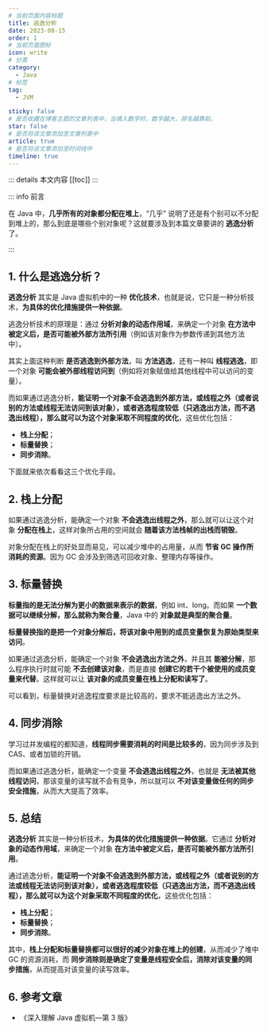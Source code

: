 ```yaml
---
# 当前页面内容标题
title: 逃逸分析
date: 2023-08-15
order: 1
# 当前页面图标
icon: write
# 分类
category:
  - Java
# 标签
tag:
  - JVM

sticky: false
# 是否收藏在博客主题的文章列表中，当填入数字时，数字越大，排名越靠前。
star: false
# 是否将该文章添加至文章列表中
article: true
# 是否将该文章添加至时间线中
timeline: true
---
```

 

::: details 本文内容
[[toc]]
:::



::: info 前言

在 Java 中，**几乎所有的对象都分配在堆上**，“几乎” 说明了还是有个别可以不分配到堆上的，那么到底是哪些个别对象呢？这就要涉及到本篇文章要讲的 **逃逸分析** 了。

:::

## 1. 什么是逃逸分析？

**逃逸分析** 其实是 Java 虚拟机中的一种 **优化技术**，也就是说，它只是一种分析技术，**为具体的优化措施提供一种依据**。

逃逸分析技术的原理是：通过 **分析对象的动态作用域**，来确定一个对象 **在方法中被定义后，是否可能被外部方法所引用**（例如该对象作为参数传递到其他方法中）。

其实上面这种判断 **是否逃逸到外部方法**，叫 **方法逃逸**，还有一种叫 **线程逃逸**，即一个对象 **可能会被外部线程访问到**（例如将对象赋值给其他线程中可以访问的变量）。

而如果通过逃逸分析，**能证明一个对象不会逃逸到外部方法，或线程之外（或者说别的方法或线程无法访问到该对象），或者逃逸程度较低（只逃逸出方法，而不逃逸出线程），那么就可以为这个对象采取不同程度的优化**，这些优化包括：

- **栈上分配**；
- **标量替换**；
- **同步消除**。

下面就来依次看看这三个优化手段。

## 2. 栈上分配

如果通过逃逸分析，能确定一个对象 **不会逃逸出线程之外**，那么就可以让这个对象 **分配在栈上**，这样对象所占用的空间就会 **随着该方法栈帧的出栈而销毁**。

对象分配在栈上的好处显而易见，可以减少堆中的占用量，从而 **节省 GC 操作所消耗的资源**。因为 GC 会涉及到筛选可回收对象、整理内存等操作。

## 3. 标量替换

**标量指的是无法分解为更小的数据来表示的数据**，例如 int、long。而如果 **一个数据可以继续分解，那么就称为聚合量**，Java 中的 **对象就是典型的聚合量**。

**标量替换指的是把一个对象分解后，将该对象中用到的成员变量恢复为原始类型来访问**。

如果通过逃逸分析，能确定一个对象 **不会逃逸出方法之外**，并且其 **能被分解**，那么程序执行时就可能 **不去创建该对象**，而是直接 **创建它的若干个被使用的成员变量来代替**。这样就可以让 **该对象的成员变量在栈上分配和读写了**。

可以看到，标量替换对逃逸程度要求是比较高的，要求不能逃逸出方法之外。

## 4. 同步消除

学习过并发编程的都知道，**线程同步需要消耗的时间是比较多的**，因为同步涉及到 CAS、或者加锁的开销。

而如果通过逃逸分析，能确定一个变量 **不会逃逸出线程之外**，也就是 **无法被其他线程访问**，那该变量的读写就不会有竞争，所以就可以 **不对该变量做任何的同步安全措施**，从而大大提高了效率。

## 5. 总结

**逃逸分析** 其实是一种分析技术，**为具体的优化措施提供一种依据**。它通过 **分析对象的动态作用域**，来确定一个对象 **在方法中被定义后，是否可能被外部方法所引用**。

通过逃逸分析，**能证明一个对象不会逃逸到外部方法，或线程之外（或者说别的方法或线程无法访问到该对象），或者逃逸程度较低（只逃逸出方法，而不逃逸出线程），那么就可以为这个对象采取不同程度的优化**，这些优化包括：

- **栈上分配**；
- **标量替换**；
- **同步消除**。

其中，**栈上分配和标量替换都可以很好的减少对象在堆上的创建**，从而减少了堆中 GC 的资源消耗，而 **同步消除则是确定了变量是线程安全后，消除对该变量的同步措施**，从而提高对该变量的读写效率。



## 6. 参考文章

- 《深入理解 Java 虚拟机—第 3 版》



